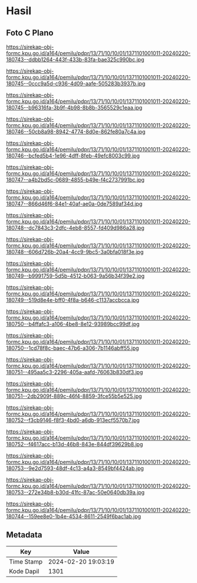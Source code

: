 # Hasil

## Foto C Plano

https://sirekap-obj-formc.kpu.go.id/a164/pemilu/pdpr/13/71/10/10/01/1371101001011-20240220-180743--ddbb1264-443f-433b-83fa-bae325c990bc.jpg

https://sirekap-obj-formc.kpu.go.id/a164/pemilu/pdpr/13/71/10/10/01/1371101001011-20240220-180745--0ccc9a5d-c936-4d09-aafe-505283b3937b.jpg

https://sirekap-obj-formc.kpu.go.id/a164/pemilu/pdpr/13/71/10/10/01/1371101001011-20240220-180745--b96316fa-3b9f-4b98-8b8b-3565529c1eaa.jpg

https://sirekap-obj-formc.kpu.go.id/a164/pemilu/pdpr/13/71/10/10/01/1371101001011-20240220-180746--50cb8a98-8942-4774-8d0e-862fe80a7c4a.jpg

https://sirekap-obj-formc.kpu.go.id/a164/pemilu/pdpr/13/71/10/10/01/1371101001011-20240220-180746--bcfed5b4-1e96-4dff-8feb-49efc8003c99.jpg

https://sirekap-obj-formc.kpu.go.id/a164/pemilu/pdpr/13/71/10/10/01/1371101001011-20240220-180747--a4b2bd5c-0689-4855-b49e-f4c2737991bc.jpg

https://sirekap-obj-formc.kpu.go.id/a164/pemilu/pdpr/13/71/10/10/01/1371101001011-20240220-180747--866d46f6-84e1-40af-ae0a-0de7589af34d.jpg

https://sirekap-obj-formc.kpu.go.id/a164/pemilu/pdpr/13/71/10/10/01/1371101001011-20240220-180748--dc7843c3-2dfc-4eb8-8557-fd409d986a28.jpg

https://sirekap-obj-formc.kpu.go.id/a164/pemilu/pdpr/13/71/10/10/01/1371101001011-20240220-180748--606d726b-20a4-4cc9-9bc5-3a0bfa018f3e.jpg

https://sirekap-obj-formc.kpu.go.id/a164/pemilu/pdpr/13/71/10/10/01/1371101001011-20240220-180749--b9991759-5d5b-4512-b063-9a56b34f39e2.jpg

https://sirekap-obj-formc.kpu.go.id/a164/pemilu/pdpr/13/71/10/10/01/1371101001011-20240220-180749--519d8e4e-bff0-4f8a-b646-c1137accbcca.jpg

https://sirekap-obj-formc.kpu.go.id/a164/pemilu/pdpr/13/71/10/10/01/1371101001011-20240220-180750--b4ffafc3-a106-4be8-8e12-93989bcc99df.jpg

https://sirekap-obj-formc.kpu.go.id/a164/pemilu/pdpr/13/71/10/10/01/1371101001011-20240220-180750--1cd78f8c-baec-47b6-a306-7b1146abff55.jpg

https://sirekap-obj-formc.kpu.go.id/a164/pemilu/pdpr/13/71/10/10/01/1371101001011-20240220-180751--495aa5c3-2296-405a-aafd-76063b830df3.jpg

https://sirekap-obj-formc.kpu.go.id/a164/pemilu/pdpr/13/71/10/10/01/1371101001011-20240220-180751--2db2909f-889c-46f4-8859-3fce55b5e525.jpg

https://sirekap-obj-formc.kpu.go.id/a164/pemilu/pdpr/13/71/10/10/01/1371101001011-20240220-180752--f3cb9146-f8f3-4bd0-a6db-913ecf5570b7.jpg

https://sirekap-obj-formc.kpu.go.id/a164/pemilu/pdpr/13/71/10/10/01/1371101001011-20240220-180752--f4617acc-b13d-46b8-843e-844df39629b8.jpg

https://sirekap-obj-formc.kpu.go.id/a164/pemilu/pdpr/13/71/10/10/01/1371101001011-20240220-180753--9e2d7593-48df-4c13-a4a3-8549bf4424ab.jpg

https://sirekap-obj-formc.kpu.go.id/a164/pemilu/pdpr/13/71/10/10/01/1371101001011-20240220-180753--272e34b8-b30d-41fc-87ac-50e0640db39a.jpg

https://sirekap-obj-formc.kpu.go.id/a164/pemilu/pdpr/13/71/10/10/01/1371101001011-20240220-180744--159ee8e0-1b4e-4534-8611-2549f6bac1ab.jpg


## Metadata

| Key        | Value               |
| ---------- | ------------------- |
| Time Stamp | 2024-02-20 19:03:19 |
| Kode Dapil | 1301                |



